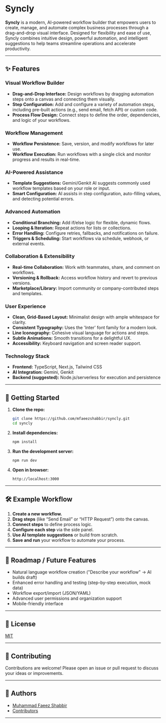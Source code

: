# Syncly

**Syncly** is a modern, AI-powered workflow builder that empowers users to create, manage, and automate complex business processes through a drag-and-drop visual interface. Designed for flexibility and ease of use, Syncly combines intuitive design, powerful automation, and intelligent suggestions to help teams streamline operations and accelerate productivity.

---

## ✨ Features

### Visual Workflow Builder
- **Drag-and-Drop Interface:** Design workflows by dragging automation steps onto a canvas and connecting them visually.
- **Step Configuration:** Add and configure a variety of automation steps, including pre-built actions (e.g., send email, fetch API) or custom code.
- **Process Flow Design:** Connect steps to define the order, dependencies, and logic of your workflows.

### Workflow Management
- **Workflow Persistence:** Save, version, and modify workflows for later use.
- **Workflow Execution:** Run workflows with a single click and monitor progress and results in real-time.

### AI-Powered Assistance
- **Template Suggestions:** Gemini/Genkit AI suggests commonly used workflow templates based on your role or input.
- **Smart Configuration:** AI assists in step configuration, auto-filling values, and detecting potential errors.

### Advanced Automation
- **Conditional Branching:** Add if/else logic for flexible, dynamic flows.
- **Looping & Iteration:** Repeat actions for lists or collections.
- **Error Handling:** Configure retries, fallbacks, and notifications on failure.
- **Triggers & Scheduling:** Start workflows via schedule, webhook, or external events.

### Collaboration & Extensibility
- **Real-time Collaboration:** Work with teammates, share, and comment on workflows.
- **Versioning & Rollback:** Access workflow history and revert to previous versions.
- **Marketplace/Library:** Import community or company-contributed steps and templates.

### User Experience
- **Clean, Grid-Based Layout:** Minimalist design with ample whitespace for clarity.
- **Consistent Typography:** Uses the 'Inter' font family for a modern look.
- **Line Iconography:** Cohesive visual language for actions and steps.
- **Subtle Animations:** Smooth transitions for a delightful UX.
- **Accessibility:** Keyboard navigation and screen reader support.

### Technology Stack
- **Frontend:** TypeScript, Next.js, Tailwind CSS
- **AI Integration:** Gemini, Genkit
- **Backend (suggested):** Node.js/serverless for execution and persistence

---

## 🚀 Getting Started

1. **Clone the repo:**
   ```bash
   git clone https://github.com/mfaeezshabbir/syncly.git
   cd syncly
   ```

2. **Install dependencies:**
   ```bash
   npm install
   ```

3. **Run the development server:**
   ```bash
   npm run dev
   ```

4. **Open in browser:**
   ```
   http://localhost:3000
   ```

---

## 🛠️ Example Workflow

1. **Create a new workflow.**
2. **Drag steps** (like “Send Email” or “HTTP Request”) onto the canvas.
3. **Connect steps** to define process logic.
4. **Configure each step** via the side panel.
5. **Use AI template suggestions** or build from scratch.
6. **Save and run** your workflow to automate your process.

---

## 🔮 Roadmap / Future Features

- Natural language workflow creation ("Describe your workflow" → AI builds draft)
- Enhanced error handling and testing (step-by-step execution, mock data)
- Workflow export/import (JSON/YAML)
- Advanced user permissions and organization support
- Mobile-friendly interface

---

## 📄 License

[MIT](LICENSE)

---

## 🙌 Contributing

Contributions are welcome! Please open an issue or pull request to discuss your ideas or improvements.

---

## 👤 Authors

- [Muhammad Faeez Shabbir](https://github.com/mfaeezshabbir)
- [Contributors](https://github.com/mfaeezshabbir/syncly/graphs/contributors)

---